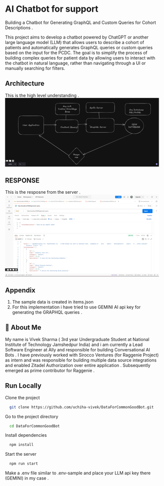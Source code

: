
# AI Chatbot for support

Building a Chatbot for Generating GraphQL and Custom Queries for Cohort Descriptions . 

This project aims to develop a chatbot powered by ChatGPT or another large language model (LLM) that allows users to describe a cohort of patients and automatically generates GraphQL queries or custom queries based on the input for the PCDC. The goal is to simplify the process of building complex queries for patient data by allowing users to interact with the chatbot in natural language, rather than navigating through a UI or manually searching for filters.



## Architecture
This is the high level understanding .
<img src="images/arch.png"/>

## RESPONSE 
This is the resposne from the server . 
<img src="images/post1.png"/>


## Appendix

1. The sample data is created in items.json 
2. For this implementation i have tried to use GEMINI AI api key for generating the GRAPHQL queries . 

## 🚀 About Me
My name is Vivek Sharma ( 3rd year Undergraduate Student at National Institute of Technology Jamshedpur India) and i am currently a Lead Software Engineer at Ally and responsible for building Conversational AI Bots . 
I have previously worked with Sirocco Ventures (for Raggenie Project) as intern and was responsible for building multiple data source integrations and enabled Zitadel Authorization over entire 
application . Subsequently emerged as prime contributor for Raggenie . 

## Run Locally

Clone the project

```bash
  git clone https://github.com/uchiha-vivek/DataForCommonGoodBot.git
```

Go to the project directory

```bash
  cd DataForCommonGoodBot
```

Install dependencies

```bash
  npm install
```

Start the server

```bash
  npm run start
```


Make a .env file similar to .env-sample and place your LLM api key there (GEMINI) in my case .

